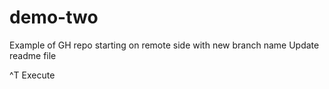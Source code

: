 # demo-two
Example of GH repo starting on remote side with new branch name
Update readme file

^T
Execute

